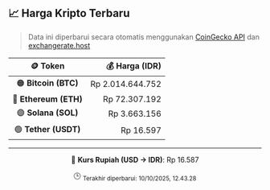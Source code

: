 

<!-- HARGA_KRIPTO -->
## 📈 Harga Kripto Terbaru

> Data ini diperbarui secara otomatis menggunakan [CoinGecko API](https://www.coingecko.com/) dan [exchangerate.host](https://exchangerate.host/)

<div align="center">

| 🪙 Token | 💰 Harga (IDR) |
|:------:|---------------:|
| 🟠 **Bitcoin (BTC)**   | Rp 2.014.644.752 |
| 🔵 **Ethereum (ETH)**  | Rp 72.307.192 |
| 🟣 **Solana (SOL)**    | Rp 3.663.156 |
| 🟢 **Tether (USDT)**   | Rp 16.597 |

---

💱 **Kurs Rupiah (USD → IDR)**: Rp 16.587

🕒 <sub>Terakhir diperbarui: 10/10/2025, 12.43.28</sub>

</div>
<!-- /HARGA_KRIPTO -->
